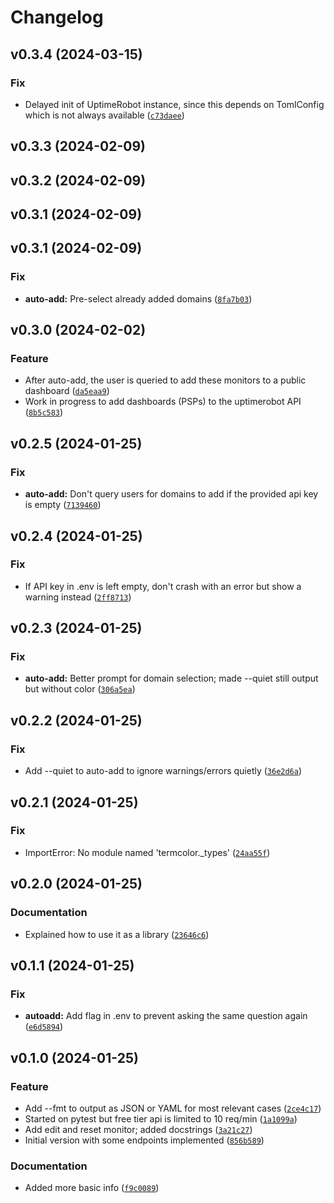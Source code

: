 # Changelog

<!--next-version-placeholder-->

## v0.3.4 (2024-03-15)
### Fix
* Delayed init of UptimeRobot instance, since this depends on TomlConfig which is not always available ([`c73daee`](https://github.com/educationwarehouse/edwh-uptime-plugin/commit/c73daeed3ffec5766247795c1b97e44b84773e9b))

## v0.3.3 (2024-02-09)


## v0.3.2 (2024-02-09)


## v0.3.1 (2024-02-09)


## v0.3.1 (2024-02-09)
### Fix
* **auto-add:** Pre-select already added domains ([`8fa7b03`](https://github.com/educationwarehouse/edwh-uptime-plugin/commit/8fa7b03e54b51c92d1202fd50af3e768af59483b))


## v0.3.0 (2024-02-02)
### Feature
* After auto-add, the user is queried to add these monitors to a public dashboard ([`da5eaa9`](https://github.com/educationwarehouse/edwh-uptime-plugin/commit/da5eaa9b59669fce7ef74bc1179393907abe1066))
* Work in progress to add dashboards (PSPs) to the uptimerobot API ([`8b5c583`](https://github.com/educationwarehouse/edwh-uptime-plugin/commit/8b5c583383a356b6186d83edc0ff414897e6697a))

## v0.2.5 (2024-01-25)

### Fix

* **auto-add:** Don't query users for domains to add if the provided api key is empty ([`7139460`](https://github.com/educationwarehouse/edwh-uptime-plugin/commit/713946079823dcde55bf3deb40e2b71cfe3cc92c))

## v0.2.4 (2024-01-25)

### Fix

* If API key in .env is left empty, don't crash with an error but show a warning instead ([`2ff8713`](https://github.com/educationwarehouse/edwh-uptime-plugin/commit/2ff87131aa1ff450b1f7226eeb12a0530b38a9dd))

## v0.2.3 (2024-01-25)

### Fix

* **auto-add:** Better prompt for domain selection; made --quiet still output but without color ([`306a5ea`](https://github.com/educationwarehouse/edwh-uptime-plugin/commit/306a5ea5c4d021894940e94f5b1041aabde4022b))

## v0.2.2 (2024-01-25)

### Fix

* Add --quiet to auto-add to ignore warnings/errors quietly ([`36e2d6a`](https://github.com/educationwarehouse/edwh-uptime-plugin/commit/36e2d6abd9fb08970c184df93025883c325e1dd7))

## v0.2.1 (2024-01-25)

### Fix

* ImportError: No module named 'termcolor._types' ([`24aa55f`](https://github.com/educationwarehouse/edwh-uptime-plugin/commit/24aa55f069ee2970a17788c37ff1437e14d93d11))

## v0.2.0 (2024-01-25)

### Documentation

* Explained how to use it as a library ([`23646c6`](https://github.com/educationwarehouse/edwh-uptime-plugin/commit/23646c62246102f6dbc72e849842d621632fd368))

## v0.1.1 (2024-01-25)

### Fix

* **autoadd:** Add flag in .env to prevent asking the same question again ([`e6d5894`](https://github.com/educationwarehouse/edwh-uptime-plugin/commit/e6d58946b4e2e4f88557e1daec5c4cf2c5754e82))

## v0.1.0 (2024-01-25)

### Feature

* Add --fmt to output as JSON or YAML for most relevant cases ([`2ce4c17`](https://github.com/educationwarehouse/edwh-uptime-plugin/commit/2ce4c17ed4cdc6fb465ac50eeeedefa83b18458b))
* Started on pytest but free tier api is limited to 10 req/min ([`1a1099a`](https://github.com/educationwarehouse/edwh-uptime-plugin/commit/1a1099a2954229ea2a1bed7e25fd342c2149da44))
* Add edit and reset monitor; added docstrings ([`3a21c27`](https://github.com/educationwarehouse/edwh-uptime-plugin/commit/3a21c270f8ddfce8218abc6a6b19808f2be99ce7))
* Initial version with some endpoints implemented ([`856b589`](https://github.com/educationwarehouse/edwh-uptime-plugin/commit/856b5891fde5e773c986f43d34abbb38fe87d2ef))

### Documentation

* Added more basic info ([`f9c0089`](https://github.com/educationwarehouse/edwh-uptime-plugin/commit/f9c008935f736daec63627dc94088c393c99bd88))
